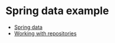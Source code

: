 # Spring data example

* [Spring data](https://spring.io/guides/gs/accessing-data-jpa/)
* [Working with repositories](http://docs.spring.io/spring-data/data-commons/docs/1.6.1.RELEASE/reference/html/repositories.html)